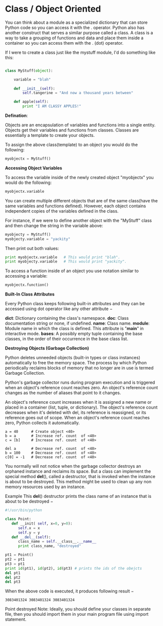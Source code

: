 # Class / Object Oriented

You can think about a module as a specialized dictionary that can store Python code so you can access it with the . operator. 
Python also has another construct that serves a similar purpose called a class. A class is a way to take a grouping of functions and data and place them inside a container so you can access them with the . (dot) operator.

If I were to create a class just like the mystuff module, I'd do something like this:

```python

class MyStuff(object):

    variable = "blah"
    
    def __init__(self):
        self.tangerine = "And now a thousand years between"

    def apple(self):
        print "I AM CLASSY APPLES!"

```

**Defination**:

Objects are an encapsulation of variables and functions into a single entity. Objects get their variables and functions from classes. Classes are essentially a template to create your objects.

To assign the above class(template) to an object you would do the following:
```python
myobjectx = MyStuff()
```
**Accessing Object Variables**

To access the variable inside of the newly created object "myobjectx" you would do the following:

```python
myobjectx.variable
```

You can create multiple different objects that are of the same class(have the same variables and functions defined). 
However, each object contains independent copies of the variables defined in the class. 

For instance, if we were to define another object with the "MyStuff" class and then change the string in the variable above:
```python
myobjecty = MyStuff()
myobjecty.variable = "yackity"
```

Then print out both values:
```python
print myobjectx.variable   # This would print "blah".
print myobjecty.variable   # This would print "yackity".
```

To access a function inside of an object you use notation similar to accessing a variable:
```python
myobjectx.function()
```

**Built-In Class Attributes**

Every Python class keeps following built-in attributes and they can be accessed using dot operator like any other attribute −

__dict__: Dictionary containing the class's namespace.
__doc__: Class documentation string or none, if undefined.
__name__: Class name.
__module__: Module name in which the class is defined. This attribute is "__main__" in interactive mode.
__bases__: A possibly empty tuple containing the base classes, in the order of their occurrence in the base class list.



**Destroying Objects (Garbage Collection)**

Python deletes unneeded objects (built-in types or class instances) automatically to free the memory space. The process by which Python periodically reclaims blocks of memory that no longer are in use is termed Garbage Collection.

Python's garbage collector runs during program execution and is triggered when an object's reference count reaches zero. An object's reference count changes as the number of aliases that point to it changes.

An object's reference count increases when it is assigned a new name or placed in a container (list, tuple, or dictionary). The object's reference count decreases when it's deleted with del, its reference is reassigned, or its reference goes out of scope. When an object's reference count reaches zero, Python collects it automatically.
```
a = 40      # Create object <40>
b = a       # Increase ref. count  of <40> 
c = [b]     # Increase ref. count  of <40> 

del a       # Decrease ref. count  of <40>
b = 100     # Decrease ref. count  of <40> 
c[0] = -1   # Decrease ref. count  of <40>
 ```
You normally will not notice when the garbage collector destroys an orphaned instance and reclaims its space. But a class can implement the special method __del__(), called a destructor, that is invoked when the instance is about to be destroyed. This method might be used to clean up any non memory resources used by an instance.

Example
This __del__() destructor prints the class name of an instance that is about to be destroyed −
```python
#!/usr/bin/python

class Point:
   def __init( self, x=0, y=0):
      self.x = x
      self.y = y
   def __del__(self):
      class_name = self.__class__.__name__
      print class_name, "destroyed"

pt1 = Point()
pt2 = pt1
pt3 = pt1
print id(pt1), id(pt2), id(pt3) # prints the ids of the obejcts
del pt1
del pt2
del pt3
```
When the above code is executed, it produces following result −
```
3083401324 3083401324 3083401324
```
Point destroyed
Note: Ideally, you should define your classes in separate file, then you should import them in your main program file using import statement.